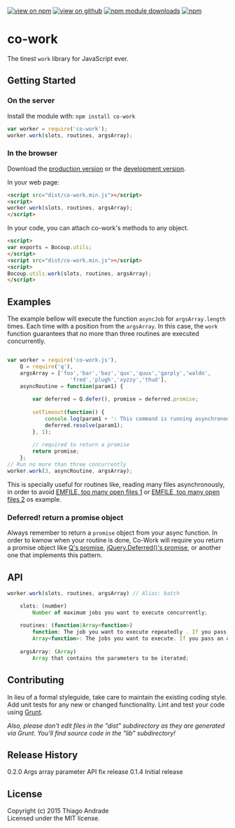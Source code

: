 [![view on npm](http://img.shields.io/npm/v/co-work.svg)](https://www.npmjs.org/package/co-work)
[![view on github](https://img.shields.io/node/v/co-work.svg)](https://github.com/thiagoh/co-work)
[![npm module downloads](https://img.shields.io/npm/dt/co-work.svg)](https://www.npmjs.org/package/co-work)
[![npm](https://img.shields.io/npm/l/co-work.svg?style=flat-square)](https://www.npmjs.org/package/co-work)

<a name="module_co-work"></a>
# co-work

The tinest `work` library for JavaScript ever.

## Getting Started
### On the server
Install the module with: `npm install co-work`

```javascript
var worker = require('co-work');
worker.work(slots, routines, argsArray); 
```

### In the browser
Download the [production version][min] or the [development version][max].

[min]: https://raw.github.com/thiagoh/co-work/master/dist/co-work.min.js
[max]: https://raw.github.com/thiagoh/co-work/master/dist/co-work.js

In your web page:

```html
<script src="dist/co-work.min.js"></script>
<script>
worker.work(slots, routines, argsArray);
</script>
```

In your code, you can attach co-work's methods to any object.

```html
<script>
var exports = Bocoup.utils;
</script>
<script src="dist/co-work.min.js"></script>
<script>
Bocoup.utils.work(slots, routines, argsArray);
</script>
```

## Examples

The example bellow will execute the function `asyncJob` for `argsArray.length` times. Each time with a position from the `argsArray`. In this case, the `work` function guarantees that no more than three routines are executed concurrently. 

```js

var worker = require('co-work.js'),
    Q = require('q'),
    argsArray = ['foo','bar','baz','qux','quux','garply','waldo',
                    'fred','plugh','xyzzy','thud'],
    asyncRoutine = function(param1) {
            
        var deferred = Q.defer(), promise = deferred.promise;
    
        setTimeout(function() {
            console.log(param1 + ': This command is running asynchronously');
            deferred.resolve(param1);
        }, 1);
    
        // required to return a promise
        return promise;
    };
// Run no more than three concurrently
worker.work(3, asyncRoutine, argsArray);
```

 This is specially useful for routines like, reading many files asynchronously, in order to avoid [EMFILE, too many open files 1](http://stackoverflow.com/questions/8965606/node-and-error-emfile-too-many-open-files) or [EMFILE, too many open files 2](http://stackoverflow.com/questions/19981065/nodejs-error-emfile-too-many-open-files-on-mac-for) os example. 

### Deferred! return a promise object  

Always remember to return a `promise` object from your async function. In order to kwnow when your routine is done, Co-Work will require you return a promise object like [Q's promise](https://github.com/kriskowal/q), [jQuery.Deferred()'s promise](https://api.jquery.com/category/deferred-object/), or another one that implements this pattern.

## API

```js
worker.work(slots, routines, argsArray) // Alias: batch

    slots: (number) 
        Number of maximum jobs you want to execute concurrently;
    
    routines: (function|Array<function>) 
        function: The job you want to execute repeatedly . If you pass a function as routines parameter, this function will be executed for argsArray.length times
        Array<function>: The jobs you want to execute. If you pass an Array<function> as routines parameter, these functions will all be executed concurrently, restricted, obviously, by slots;
    
    argsArray: (Array) 
        Array that contains the parameters to be iterated;
```

## Contributing
In lieu of a formal styleguide, take care to maintain the existing coding style. Add unit tests for any new or changed functionality. Lint and test your code using [Grunt](http://gruntjs.com/).

_Also, please don't edit files in the "dist" subdirectory as they are generated via Grunt. You'll find source code in the "lib" subdirectory!_

## Release History

0.2.0 Args array parameter API fix release
0.1.4 Initial release

## License
Copyright (c) 2015 Thiago Andrade  
Licensed under the MIT license.
